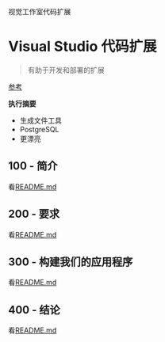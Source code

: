 视觉工作室代码扩展

# Visual Studio 代码扩展

> 有助于开发和部署的扩展

[参考](./REFERENCES.md)

**执行摘要**

-   生成文件工具
-   PostgreSQL
-   更漂亮

## 100 - 简介

看[README.md](./100/README.md)

## 200 - 要求

看[README.md](./200/README.md)

## 300 - 构建我们的应用程序

看[README.md](./300/README.md)

## 400 - 结论

看[README.md](./400/README.md)
